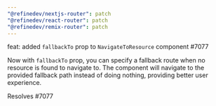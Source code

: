 ```yaml
---
"@refinedev/nextjs-router": patch
"@refinedev/react-router": patch
"@refinedev/remix-router": patch
---
```


feat: added `fallbackTo` prop to `NavigateToResource` component #7077

Now with `fallbackTo` prop, you can specify a fallback route when no resource is found to navigate to. The component will navigate to the provided fallback path instead of doing nothing, providing better user experience.

Resolves #7077
